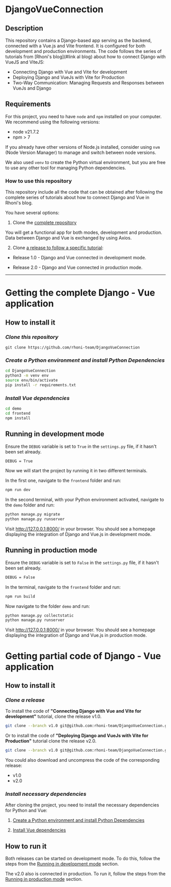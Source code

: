 # DjangoVueConnection


## Description

This repository contains a Django-based app serving as the backend, connected with a Vue.js and Vite frontend. It is configured for both development and production environments.
The code follows the series of tutorials from [Rhoni's blog](#link al blog) about how to connect Django with VueJS and ViteJS:

- Connecting Django with Vue and Vite for development
- Deploying Django and VueJs with Vite for Production
- Two-Way Communication: Managing Requests and Responses between VueJs and Django


## Requirements

For this project, you need to have `node` and `npm` installed on your computer. We recommend using the following versions:

- node v21.7.2
- npm > 7

If you already have other versions of Node.js installed, consider using `nvm` (Node Version Manager) to manage and switch between node versions.

We also used `venv` to create the Python virtual environment, but you are free to use any other tool for managing Python dependencies.


### How to use this repository

This repository include all the code that can be obtained after following the complete series of tutorials about how to connect Django and Vue in Rhoni's blog.

You have several options:

1) Clone the [complete repository](#getting-the-complete-django---vue-application)

You will get a functional app for both modes, development and production. Data between Django and Vue is exchanged by using Axios.

2) Clone [a release to follow a specific tutorial](#getting-partial-code-of-django---vue-application):

- Release 1.0 - Django and Vue connected in development mode.

- Release 2.0 - Django and Vue connected in production mode.

___


# Getting the complete Django - Vue application


## How to install it

### _Clone this repository_

`git clone https://github.com/rhoni-team/DjangoVueConnection`

### _Create a Python environment and install Python Dependencies_

```bash
cd DjangoVueConnection
python3 -m venv env
source env/bin/activate
pip install -r requirements.txt
```
### _Install Vue dependencies_

```bash
cd demo
cd frontend
npm install
```

## Running in development mode

Ensure the `DEBUG` variable is set to `True` in the `settings.py` file, if it hasn't been set already.

```bash
DEBUG = True
```

Now we will start the project by running it in two different terminals.

In the first one, navigate to the `frontend` folder and run:

```bash
npm run dev
```

In the second terminal, with your Python environment activated, navigate to the `demo` folder and run:

```bash
python manage.py migrate
python manage.py runserver
```

Visit http://127.0.0.1:8000/ in your browser. You should see a homepage displaying the integration of Django and Vue.js in development mode.

## Running in production mode

Ensure the `DEBUG` variable is set to `False` in the `settings.py` file, if it hasn't been set already.

```bash
DEBUG = False
```

In the terminal, navigate to the `frontend` folder and run:

```bash
npm run build
```

Now navigate to the folder `demo` and run:

```bash
python manage.py collectstatic
python manage.py runserver
```

Visit http://127.0.0.1:8000/ in your browser. You should see a homepage displaying the integration of Django and Vue.js in production mode.



# Getting partial code of Django - Vue application

## How to install it

### _Clone a release_

To install the code of **"Connecting Django with Vue and Vite for development"** tutorial, clone the release v1.0.

```bash
git clone --branch v1.0 git@github.com:rhoni-team/DjangoVueConnection.git
```

Or to install the code of **"Deploying Django and VueJs with Vite for Production"** tutorial clone the release v2.0.

```bash
git clone --branch v1.0 git@github.com:rhoni-team/DjangoVueConnection.git
```

You could also download and uncompress the code of the corresponding release:
- v1.0
- v2.0

### _Install necessary dependencies_

After cloning the project, you need to install the necessary dependencies for Python and Vue:

1. [Create a Python environment and install Python Dependencies](#create-a-python-environment-and-install-python-dependencies)

2. [Install Vue dependencies](#install-vue-dependencies)


## How to run it

Both releases can be started on development mode. To do this, follow the steps from the [Running in development mode](#running-in-development-mode) section.

The v2.0 also is connected in production. To run it, follow the steps from the [Running in production mode](#running-in-production-mode) section.

